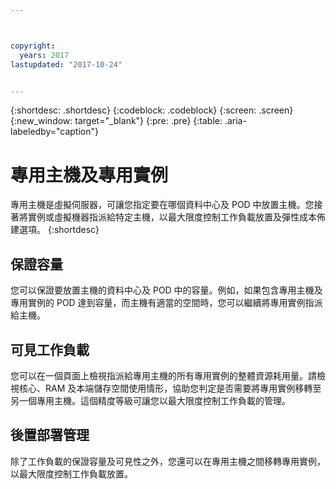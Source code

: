 ```yaml
---



copyright:
  years: 2017
lastupdated: "2017-10-24"


---
```


{:shortdesc: .shortdesc}
{:codeblock: .codeblock}
{:screen: .screen}
{:new_window: target="_blank"}
{:pre: .pre}
{:table: .aria-labeledby="caption"}


# 專用主機及專用實例 

專用主機是虛擬伺服器，可讓您指定要在哪個資料中心及 POD 中放置主機。您接著將實例或虛擬機器指派給特定主機，以最大限度控制工作負載放置及彈性成本佈建選項。
{:shortdesc}

## 保證容量
您可以保證要放置主機的資料中心及 POD 中的容量。例如，如果包含專用主機及專用實例的 POD 達到容量，而主機有適當的空間時，您可以繼續將專用實例指派給主機。

## 可見工作負載
您可以在一個頁面上檢視指派給專用主機的所有專用實例的整體資源耗用量。請檢視核心、RAM 及本端儲存空間使用情形，協助您判定是否需要將專用實例移轉至另一個專用主機。這個精度等級可讓您以最大限度控制工作負載的管理。 

## 後置部署管理
除了工作負載的保證容量及可見性之外，您還可以在專用主機之間移轉專用實例，以最大限度控制工作負載放置。
